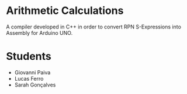 # Arithmetic Calculations
A compiler developed in C++ in order to convert RPN S-Expressions into Assembly for Arduino UNO.

# Students
 - Giovanni Paiva
 - Lucas Ferro
 - Sarah Gonçalves
